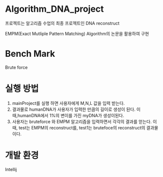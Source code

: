 # Algorithm_DNA_project
프로젝트는 알고리즘 수업의 최종 프로젝트인 DNA reconstruct

EMPM(Exact Mutliple Pattern Matching) Algorithm의 논문을 활용하여 구현

# Bench Mark
Brute force

# 실행 방법

1) mainProject를 실행 하면 사용자에게 M,N,L 값을 입력 받는다.
2) 결과물로 humanDNA가 사용자가 입력한 만큼의 길이로 생성이 된다. 이때,humanDNA에서 1%의 변이를 가진 myDNA가 생성이된다.
3) 사용자는 bruteforce 와 EMPM 알고리즘을 입력하면서 각각의 결과를 얻는다. 
이때, test는 EMPM의 reconstruct를, test1는 brutefoce의 reconstruct의 결과물이다.

# 개발 환경
Intellij
